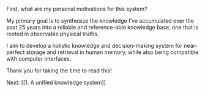 First, what are my personal motivations for this system? 

My primary goal is to synthesize the knowledge I've accumulated over the past 25 years into a reliable and reference-able knowledge base, one that is rooted in observable physical truths.

I aim to develop a holistic knowledge and decision-making system for near-perfect storage and retrieval in human memory, while also being compatible with computer interfaces.

Thank you for taking the time to read this! 

Next: [[1. A unified knowledge system]]